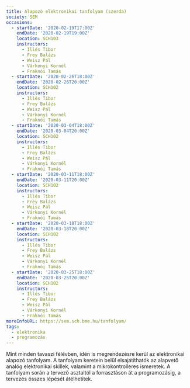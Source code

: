 ```yaml
---
title: Alapozó elektronikai tanfolyam (szerda)
society: SEM
occasions:
  - startDate: '2020-02-19T17:00Z'
    endDate: '2020-02-19T19:00Z'
    location: SCH103
    instructors:
      - Illés Tibor
      - Frey Balázs
      - Weisz Pál
      - Várkonyi Kornél
      - Fraknói Tamás
  - startDate: '2020-02-26T18:00Z'
    endDate: '2020-02-26T20:00Z'
    location: SCH102
    instructors:
      - Illés Tibor
      - Frey Balázs
      - Weisz Pál
      - Várkonyi Kornél
      - Fraknói Tamás
  - startDate: '2020-03-04T18:00Z'
    endDate: '2020-03-04T20:00Z'
    location: SCH102
    instructors:
      - Illés Tibor
      - Frey Balázs
      - Weisz Pál
      - Várkonyi Kornél
      - Fraknói Tamás
  - startDate: '2020-03-11T18:00Z'
    endDate: '2020-03-11T20:00Z'
    location: SCH102
    instructors:
      - Illés Tibor
      - Frey Balázs
      - Weisz Pál
      - Várkonyi Kornél
      - Fraknói Tamás
  - startDate: '2020-03-18T18:00Z'
    endDate: '2020-03-18T20:00Z'
    location: SCH102
    instructors:
      - Illés Tibor
      - Frey Balázs
      - Weisz Pál
      - Várkonyi Kornél
      - Fraknói Tamás
  - startDate: '2020-03-25T18:00Z'
    endDate: '2020-03-25T20:00Z'
    location: SCH102
    instructors:
      - Illés Tibor
      - Frey Balázs
      - Weisz Pál
      - Várkonyi Kornél
      - Fraknói Tamás
moreInfoURL: https://sem.sch.bme.hu/tanfolyam/
tags:
  - elektronika
  - programozás
---
```


Mint minden tavaszi félévben, idén is megrendezésre kerül az elektronikai alapozó tanfolyam. A tanfolyam keretein belül elsajátíthatók az alapvető analóg elektronikai skillek, valamint a mikrokontrolleres ismeretek. A tanfolyam során a tervező asztaltól a forrasztáson át a programozásig, a tervezés összes lépését átélhetitek.
